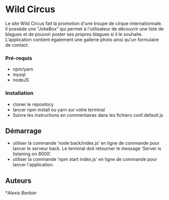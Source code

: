 # Wild Circus
Le site Wild Circus fait la promotion d'une troupe de cirque internationnale. Il possède une "JokeBox" qui permet à l'utilisateur de découvrir une liste de blagues et de pouvoir poster ses propres blagues si il le souhaite. L'application contient également une gallerie photo ainsi qu'un formulaire de contact. 


### Pré-requis
- npm/yarn
- mysql
- nodeJS

### Installation
- cloner le repository
- lancer npm install ou yarn sur votre terminal
- Suivre les instructions en commentaires dans les fichiers conf.default.js

## Démarrage
- utiliser la commande ‘node back/index.js’ en ligne de commande pour lancer le serveur back. Le
terminal doit retourner le message ‘Server is listening on 8000’.
- utiliser la commande ‘npm start index.js’ en ligne de commande pour lancer l'application.

## Auteurs
**Alexis Barbier*